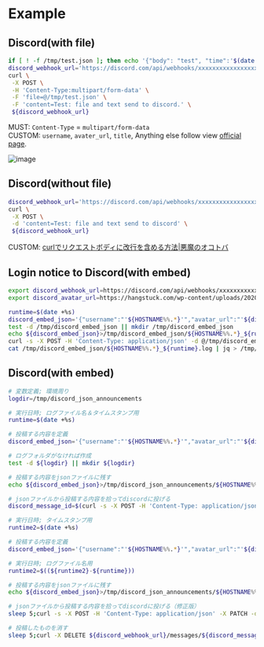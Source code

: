 # Example

## Discord(with file)

```sh
if [ ! -f /tmp/test.json ]; then echo '{"body": "test", "time":'$(date +%s)'}' > /tmp/test.json; fi
discord_webhook_url='https://discord.com/api/webhooks/xxxxxxxxxxxxxxxxxxxxxx/xxxxxxxxxxxxxxxxxxxxxxxxxxxxxxxxxxxxxxxx'
curl \
 -X POST \
 -H 'Content-Type:multipart/form-data' \
 -F 'file=@/tmp/test.json' \
 -F 'content=Test: file and text send to discord.' \
 ${discord_webhook_url}
```

MUST: `Content-Type` = `multipart/form-data`  
CUSTOM: `username`, `avater_url`, `title`, Anything else follow view [official page](https://discord.com/developers/docs/resources/webhook).

![image](https://github.com/user-attachments/assets/fb9e3e7b-2cd5-480b-bfc7-c549070995e9)

## Discord(without file)

```sh
discord_webhook_url='https://discord.com/api/webhooks/xxxxxxxxxxxxxxxxxxxxxx/xxxxxxxxxxxxxxxxxxxxxxxxxxxxxxxxxxxxxxxx'
curl \
 -X POST \
 -d 'content=Test: file and text send to discord' \
 ${discord_webhook_url}
```

CUSTOM: [curlでリクエストボディに改行を含める方法|悪魔のオコトバ](https://akumachan.github.io/%E3%82%B7%E3%82%A7%E3%83%AB%E3%82%B9%E3%82%AF%E3%83%AA%E3%83%97%E3%83%88/curl%E3%81%A7%E3%83%AA%E3%82%AF%E3%82%A8%E3%82%B9%E3%83%88%E3%83%9C%E3%83%87%E3%82%A3%E3%81%AB%E6%94%B9%E8%A1%8C%E3%82%92%E5%90%AB%E3%82%81%E3%82%8B%E6%96%B9%E6%B3%95/)

## Login notice to Discord(with embed)

```sh
export discord_webhook_url=https://discord.com/api/webhooks/xxxxxxxxxxxxxxxxxxxxxx/xxxxxxxxxxxxxxxxxxxxxxxxxxxxxxxxxxxxxxxx
export discord_avatar_url=https://hangstuck.com/wp-content/uploads/2020/08/bash-official-icon-512x512-1.png

runtime=$(date +%s)
discord_embed_json='{"username":"'${HOSTNAME%%.*}'","avatar_url":"'${discord_avatar_url}'","content":"","embeds":[{"title": "Login Notice","fields": [{"name": "Date","value": "<t:'"${runtime}"':R>\n<t:'"${runtime}"':F>"},{"name": "User","value": "`'${USER}'@'${HOSTNAME}'`"},{"name": "From","value": "`'$(echo ${SSH_CLIENT}|awk '{print $1,":",$2}')'`"},{"name": "Term","value": "`'${TERM}'` `'${SSH_TTY}'`"}],"color": "'$((16#c0c0c0))'","footer": {"text": "'${HOSTNAME}'","icon_url": "'${discord_avatar_url}'"},"timestamp": "'$(date --utc '+%Y-%m-%dT%H:%M:%S.000Z')'"}]}'
test -d /tmp/discord_embed_json || mkdir /tmp/discord_embed_json
echo ${discord_embed_json}>/tmp/discord_embed_json/${HOSTNAME%%.*}_${runtime}.json
curl -s -X POST -H 'Content-Type: application/json' -d @/tmp/discord_embed_json/${HOSTNAME%%.*}_${runtime}.json ${discord_webhook_url}'?wait=true'>/tmp/discord_embed_json/${HOSTNAME%%.*}_${runtime}.log
cat /tmp/discord_embed_json/${HOSTNAME%%.*}_${runtime}.log | jq > /tmp/discord_embed_json/${HOSTNAME%%.*}_${runtime}.log.json
```

## Discord(with embed)

```sh
# 変数定義; 環境周り
logdir=/tmp/discord_json_announcements

# 実行日時; ログファイル名＆タイムスタンプ用
runtime=$(date +%s)

# 投稿する内容を定義
discord_embed_json='{"username":"'${HOSTNAME%%.*}'","avatar_url":"'${discord_avatar_url}'","content":"","embeds":[{"title": "Test Message","fields": [{"name": "Date","value": "<t:'"${runtime}"':R>\n<t:'"${runtime}"':F>"}],"color": "'$((16#ffa500))'","footer": {"text": "'${HOSTNAME}'","icon_url": "'${discord_avatar_url}'"},"timestamp": "'$(date --utc '+%Y-%m-%dT%H:%M:%S.000Z')'"}]}'

# ログフォルダがなければ作成
test -d ${logdir} || mkdir ${logdir}

# 投稿する内容をjsonファイルに残す
echo ${discord_embed_json}>/tmp/discord_json_announcements/${HOSTNAME%%.*}_${runtime}.json

# jsonファイルから投稿する内容を拾ってdiscordに投げる
discord_message_id=$(curl -s -X POST -H 'Content-Type: application/json' -d @${logdir}/${HOSTNAME%%.*}_${runtime}.json ${discord_webhook_url}'?wait=true'|jq -r .id)

# 実行日時; タイムスタンプ用
runtime2=$(date +%s)

# 投稿する内容を定義
discord_embed_json='{"username":"'${HOSTNAME%%.*}'","avatar_url":"'${discord_avatar_url}'","content":"","embeds":[{"title": "Updates","fields": [{"name": "Date","value": "<t:'"${runtime2}"':R>\n<t:'"${runtime2}"':F>"}],"color": "'$((16#ffa500))'","footer": {"text": "'${HOSTNAME}'","icon_url": "'${discord_avatar_url}'"},"timestamp": "'$(date --utc '+%Y-%m-%dT%H:%M:%S.000Z')'"}]}'

# 実行日時; ログファイル名用
runtime2=$((${runtime2}-${runtime}))

# 投稿する内容をjsonファイルに残す
echo ${discord_embed_json}>/tmp/discord_json_announcements/${HOSTNAME%%.*}_${runtime}_${runtime2}.json

# jsonファイルから投稿する内容を拾ってdiscordに投げる（修正版）
sleep 5;curl -s -X POST -H 'Content-Type: application/json' -X PATCH -d @${logdir}/${HOSTNAME%%.*}_${runtime}_${runtime2}.json ${discord_webhook_url}/messages/${discord_message_id}

# 投稿したものを消す
sleep 5;curl -X DELETE ${discord_webhook_url}/messages/${discord_message_id}
```
